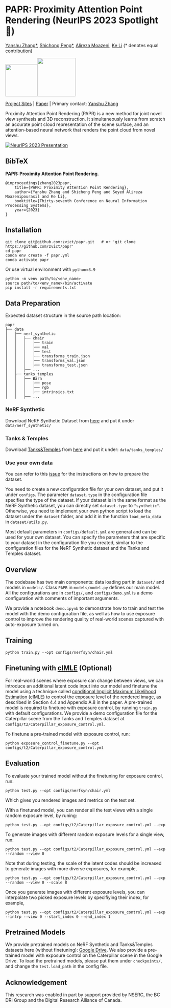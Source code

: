 # PAPR: Proximity Attention Point Rendering (NeurIPS 2023 Spotlight 🤩)
[Yanshu Zhang*](https://zvict.github.io/), [Shichong Peng*](https://sites.google.com/view/niopeng/home), [Alireza Moazeni](https://amoazeni75.github.io/), [Ke Li](https://www.sfu.ca/~keli/) (* denotes equal contribution)<br>

<img src="./images/SFU_AI.png" height=100px /><img src="images/APEX_lab.png" height=120px />

[Project Sites](https://zvict.github.io/papr)
 | [Paper](https://arxiv.org/abs/2307.11086) |
Primary contact: [Yanshu Zhang](https://zvict.github.io/)

Proximity Attention Point Rendering (PAPR) is a new method for joint novel view synthesis and 3D reconstruction. It simultaneously learns from scratch an accurate point cloud representation of the scene surface, and an attention-based neural network that renders the point cloud from novel views.

<!-- <img src="./images/pipeline.png" /> -->

[![NeurIPS 2023 Presentation](https://github.com/zvict/papr/blob/main/images/papr_video_cover.png)](https://youtu.be/1atBGH_pDHY)

## BibTeX
 <strong>PAPR: Proximity Attention Point Rendering</strong>.  &nbsp;&nbsp;&nbsp; 
```
@inproceedings{zhang2023papr,
    title={PAPR: Proximity Attention Point Rendering},
    author={Yanshu Zhang and Shichong Peng and Seyed Alireza Moazenipourasil and Ke Li},
    booktitle={Thirty-seventh Conference on Neural Information Processing Systems},
    year={2023}
}
```

## Installation
```
git clone git@github.com:zvict/papr.git   # or 'git clone https://github.com/zvict/papr'
cd papr
conda env create -f papr.yml
conda activate papr
```
Or use virtual environment with `python=3.9`
```
python -m venv path/to/<env_name>
source path/to/<env_name>/bin/activate
pip install -r requirements.txt
```

## Data Preparation

Expected dataset structure in the source path location:
```
papr
├── data
│   ├── nerf_synthetic
│   │   ├── chair
│   │   │   ├── train
│   │   │   ├── val
│   │   │   ├── test
│   │   │   ├── transforms_train.json
│   │   │   ├── transforms_val.json
│   │   │   ├── transforms_test.json
│   │   ├── ...
│   ├── tanks_temples
│   │   ├── Barn
│   │   │   ├── pose
│   │   │   ├── rgb
│   │   │   ├── intrinsics.txt
│   │   ├── ...
```
### NeRF Synthetic
Download NeRF Synthetic Dataset from [here](https://drive.google.com/drive/folders/128yBriW1IG_3NJ5Rp7APSTZsJqdJdfc1) and put it under `data/nerf_synthetic/`


### Tanks & Temples
Download [Tanks&Temples](https://www.tanksandtemples.org/) from [here](https://dl.fbaipublicfiles.com/nsvf/dataset/TanksAndTemple.zip) and put it under:
`data/tanks_temples/`

### Use your own data
You can refer to this [issue](https://github.com/zvict/papr/issues/3#issuecomment-1907260683) for the instructions on how to prepare the dataset.

You need to create a new configuration file for your own dataset, and put it under `configs`. The parameter `dataset.type` in the configuration file specifies the type of the dataset. If your dataset is in the same format as the NeRF Synthetic dataset, you can directly set `dataset.type` to `"synthetic"`. Otherwise, you need to implement your own python script to load the dataset under the `dataset` folder, and add it in the function `load_meta_data` in `dataset/utils.py`.

Most default parameters in `configs/default.yml` are general and can be used for your own dataset. You can specify the parameters that are specific to your dataset in the configuration file you created, similar to the configuration files for the NeRF Synthetic dataset and the Tanks and Temples dataset.

## Overview

The codebase has two main components: data loading part in `dataset/` and models in `models/`. Class `PAPR` in `models/model.py` defines our main model. All the configurations are in `configs/`, and `configs/demo.yml` is a demo configuration with comments of important arguments.

We provide a notebook `demo.ipynb` to demonstrate how to train and test the model with the demo configuration file, as well as how to use exposure control to improve the rendering quality of real-world scenes captured with auto-exposure turned on.

## Training
```
python train.py --opt configs/nerfsyn/chair.yml
```

## Finetuning with [cIMLE](https://arxiv.org/abs/2004.03590) (Optional)

For real-world scenes where exposure can change between views, we can introduce an additional latent code input into our model and finetune the model using a technique called [conditional Implicit Maximum Likelihood Estimation (cIMLE)](https://arxiv.org/abs/2004.03590) to control the exposure level of the rendered image, as described in Section 4.4 and Appendix A.8 in the paper. A pre-trained model is required to finetune with exposure control, by running `train.py` with default configurations. We provide a demo configuration file for the Caterpillar scene from the Tanks and Temples dataset at `configs/t2/Caterpillar_exposure_control.yml`.

To finetune a pre-trained model with exposure control, run:
```
python exposure_control_finetune.py --opt configs/t2/Caterpillar_exposure_control.yml
```

## Evaluation
To evaluate your trained model without the finetuning for exposure control, run:
```
python test.py --opt configs/nerfsyn/chair.yml
```
Which gives you rendered images and metrics on the test set.

With a finetuned model, you can render all the test views with a single random exposure level, by runing:
```
python test.py --opt configs/t2/Caterpillar_exposure_control.yml --exp
```
To generate images with different random exposure levels for a single view, run:
```
python test.py --opt configs/t2/Caterpillar_exposure_control.yml --exp --random --view 0
```
Note that during testing, the scale of the latent codes should be increased to generate images with more diverse exposures, for example,
```
python test.py --opt configs/t2/Caterpillar_exposure_control.yml --exp --random --view 0 --scale 8
```
Once you generate images with different exposure levels, you can interpolate two picked exposure levels by specifiying their index, for example,
```
python test.py --opt configs/t2/Caterpillar_exposure_control.yml --exp --intrp --view 0 --start_index 0 --end_index 1
```

## Pretrained Models

We provide pretrained models on NeRF Synthetic and Tanks&Temples datasets here (without finetuning): [Google Drive](https://drive.google.com/drive/folders/1HSNlMu6Uup9o5hqi7T0hgDf63yR9W90s?usp=sharing). We also provide a pre-trained model with exposure control on the Caterpillar scene in the Google Drive. To load the pretrained models, please put them under `checkpoints/`, and change the `test.load_path` in the config file.

## Acknowledgement
This research was enabled in part by support provided by NSERC, the BC DRI Group and the Digital Research Alliance of Canada.
